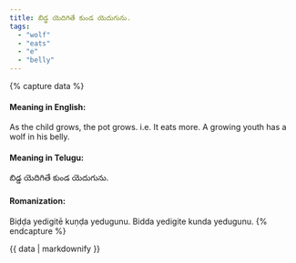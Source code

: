 ```yaml
---
title: బిడ్డ యెదిగితే కుండ యెదుగును.
tags:
  - "wolf"
  - "eats"
  - "e"
  - "belly"
---
```


{% capture data %}
#### Meaning in English:
As the child grows, the pot grows.
i.e. It eats more.
A growing youth has a wolf in his belly.

#### Meaning in Telugu:
బిడ్డ యెదిగితే కుండ యెదుగును.

#### Romanization:
Biḍḍa yedigitē kuṇḍa yedugunu.
Bidda yedigite kunda yedugunu.
{% endcapture %}

{{ data | markdownify }}

